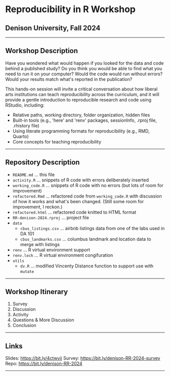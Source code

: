 # Reproducibility in R Workshop

## Denison University, Fall 2024

---

## Workshop Description

Have you wondered what would happen if you looked for the data and code behind a published study? Do you think you would be able to find what you need to run it on your computer? Would the code would run without errors? Would your results match what's reported in the publication?

This hands-on session will invite a critical conversation about how liberal arts institutions can teach reproducibility across the curriculum, and it will provide a gentle introduction to reproducible research and code using RStudio, including:

- Relative paths, working directory, folder organization, hidden files
- Built-in tools (e.g., 'here' and 'renv' packages, sessionInfo, .rproj file, .rhistory file)
- Using literate programming formats for reproducibility (e.g., RMD, Quarto)
- Core concepts for teaching reproducibility 

---

## Repository Description 

- `README.md` ... this file
- `activity.R` ... snippets of R code with errors deliberately inserted
- `working_code.R` ... snippets of R code with no errors (but lots of room for improvement)
- `refactored.Rmd` ... refactored code from `working_code.R` with discussion of how it works and what's been changed. (Still some room for improvement, I reckon.)
- `refactored.html` ... refactored code knitted to HTML format
- `RR-denison-2024.rproj` ... project file
- `data`
	- `cbus_listings.csv` ... airbnb listings data from one of the labs used in DA 101
	- `cbus_landmarks.csv` ... columbus landmark and location data to merge with listings
- `renv` ... R virtual environment support
- `renv.lock` ... R virtual environment congifuration
- `utils`
	- `dv.R` ... modified Vincenty Distance function to support use with `mutate`
	
	
	
	


---

## Workshop Itinerary 

1. Survey 
2. Discussion 
3. Activity
4. Questions & More Discussion
5. Conclusion

--- 

## Links

Slides: https://bit.ly/4ctwvii
Survey: https://bit.ly/denison-RR-2024-survey
Repo: https://bit.ly/denison-RR-2024


---
